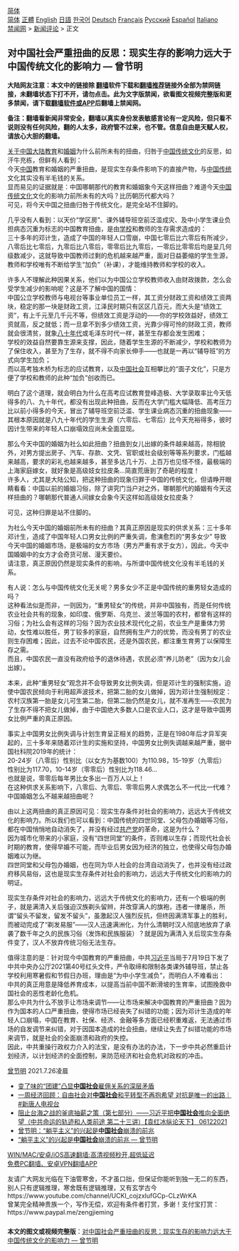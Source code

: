  <!-- 面包屑导航 --> <div class="breadcrumb"><!-- GTranslate: https://gtranslate.io/ -->  <div class="switcher notranslate">  <div class="selected">  <a href="#" onclick="return false;"> 简体</a>  </div>  <div class="option">  <a href="https://www.bannedbook.org" onclick="doGTranslate('zh-CN|zh-CN');jQuery('div.switcher div.selected a').html(jQuery(this).html());return false;" title="简体中文" class="nturl selected"> 简体</a>  <a href="https://www.bannedbook.org/zh-tw/" onclick="doGTranslate('zh-CN|zh-TW');jQuery('div.switcher div.selected a').html(jQuery(this).html());return false;" title="繁體中文" class="nturl"> 正體</a>  <a href="https://www.bannedbook.org/en/" onclick="doGTranslate('zh-CN|en');jQuery('div.switcher div.selected a').html(jQuery(this).html());return false;" title="English" class="nturl"> English</a>  <a href="https://www.bannedbook.org/ja/" onclick="doGTranslate('zh-CN|ja');jQuery('div.switcher div.selected a').html(jQuery(this).html());return false;" title="日本語" class="nturl"> 日語</a>  <a href="https://www.bannedbook.org/ko/" onclick="doGTranslate('zh-CN|ko');jQuery('div.switcher div.selected a').html(jQuery(this).html());return false;" title="한국어" class="nturl"> 한국어</a>  <a href="https://www.bannedbook.org/de/" onclick="doGTranslate('zh-CN|de');jQuery('div.switcher div.selected a').html(jQuery(this).html());return false;" title="Deutsch" class="nturl"> Deutsch</a>  <a href="https://www.bannedbook.org/fr/" onclick="doGTranslate('zh-CN|fr');jQuery('div.switcher div.selected a').html(jQuery(this).html());return false;" title="Français" class="nturl"> Français</a>  <a href="https://www.bannedbook.org/ru/" onclick="doGTranslate('zh-CN|ru');jQuery('div.switcher div.selected a').html(jQuery(this).html());return false;" title="Русский" class="nturl"> Русский</a>  <a href="https://www.bannedbook.org/es/" onclick="doGTranslate('zh-CN|es');jQuery('div.switcher div.selected a').html(jQuery(this).html());return false;" title="Español" class="nturl"> Español</a>  <a href="https://www.bannedbook.org/it/" onclick="doGTranslate('zh-CN|it');jQuery('div.switcher div.selected a').html(jQuery(this).html());return false;" title="Italiano" class="nturl"> Italiano</a>  </div>  </div>      <div class='breadcrumb-sub'><!-- Breadcrumb NavXT 6.3.0 --> <a href="https://www.bannedbook.org/" class="home">禁闻网</a> &gt; <a href="https://www.bannedbook.org/bnews/comments/" class="category">新闻评论</a> &gt; 正文</div></div><h2>对中国社会严重扭曲的反思：现实生存的影响力远大于中国传统文化的影响力 — 曾节明</h2> <p class="notice"><b>大陆网友注意：本文中的链接除 <a href="https://github.com/bannedbook/fanqiang" >翻墙</a>软件下载和<a href="https://github.com/killgcd/justmysocks/blob/master/README.md">翻墙推荐</a>链接外全部为禁网链接，未翻墙状态下打不开，请勿点击。此为文字版禁闻，欲看图文视频完整版和更多禁闻，请下载<a href="https://github.com/bannedbook/fanqiang">翻墙软件或APP</a>后翻墙上禁闻网。</p><p>备注：翻墙看新闻非常安全，翻墙以真实身份发表敏感言论有一定风险，但只看不说则没有任何风险，翻的人太多，政府管不过来，也不管。信息自由是天赋人权，请放心大胆的翻墙。</b></p>  <div class="entry"> <p><b></b></p> <p><span class='wp_keywordlink'><a href="https://www.bannedbook.org/forum2/topic19.html" title="关于中国的一百个常识" target="_blank">关于中国</a></span><span class='wp_keywordlink_affiliate'><a href="https://www.bannedbook.org/" title="大陆" target="_blank">大陆</a></span><a href="https://www.bannedbook.org/bnews/tag/%e6%95%99%e8%82%b2/" class="st_tag internal_tag" rel="tag" title="标签 教育 下的日志">教育</a>和<a href="https://www.bannedbook.org/bnews/tag/%e5%a9%9a%e5%a7%bb/" class="st_tag internal_tag" rel="tag" title="标签 婚姻 下的日志">婚姻</a>为什么前所未有的扭曲，归咎于<span class='wp_keywordlink_affiliate'><a href="https://www.bannedbook.org/" title="中国" target="_blank">中国</a></span><span class='wp_keywordlink_affiliate'><a href="https://www.bannedbook.org/bnews/tculture/" title="传统文化" target="_blank">传统文化</a></span>的反思，如汗牛充栋，但鲜有人看到：<br /> 今天<a href="https://www.bannedbook.org/bnews/tag/%E4%B8%AD%E5%9B%BD/" class="st_tag internal_tag" rel="tag" title="标签 中国 下的日志">中国</a>教育和婚姻的严重扭曲，是现实生存条件影响下的直接产物，与<a href="https://www.bannedbook.org/bnews/tag/%E4%B8%AD%E5%9B%BD%E4%BC%A0%E7%BB%9F/" class="st_tag internal_tag" rel="tag" title="标签 中国传统 下的日志">中国传统</a>文化其实没有半毛钱的关系。<br /> 显而易见的证据就是：中国哪朝那代的教育和婚姻象今天这样扭曲？难道今天<a href="https://www.bannedbook.org/bnews/tag/%E4%B8%AD%E5%9B%BD%E4%BC%A0%E7%BB%9F%E6%96%87%E5%8C%96/" class="st_tag internal_tag" rel="tag" title="标签 中国传统文化 下的日志">中国传统文化</a>文化的影响力前所未有的大吗？比历朝历代都大吗？<br /> 可见，将今天中国之扭曲归咎于传统文化，是完全站不住脚的。</p> <p>几乎没有人看到：以天价“学区房”、课外辅导班空前泛滥成灾、及中小学生课业负担病态沉重为标志的中国教育扭曲，是由<a href="https://www.bannedbook.org/bnews/tag/%e5%ad%a6%e6%a0%a1/" class="st_tag internal_tag" rel="tag" title="标签 学校 下的日志">学校</a>和教师的生存需求造成的：<br /> 三十多年的邓计生，造成了中国的年轻人口雪崩，中国七零后比六零后有所减少，八零后比七零后，九零后比八零后，零零后比九零后，一零后比零零后均是呈几何级数减少，这就导致中国教师过剩的危机越来越严重，面对日益萎缩的学生生源，教师和学校唯有不断给学生“加负”（补课），才能维持教师和学校的收入。</p> <p>许多人不理解此种因果关系，他们以为中国公立学校教师收入由财政拨款，怎么会受学生减少的影响呢？这是不了解中国的国情：<br /> 中国公立学校教师与电视台等事业单位员工一样，其工资分财政工资和绩效工资两块，稳定的那一块是财政工资，江泽民时期只有区区几百元，而大头是“绩效工资”，有上千元至几千元不等，但绩效工资是浮动的——你的学校效益好，绩效工资就高，反之就低；而一旦拿不到多少绩效工资，光靠少得可怜的财政工资，教师就会很清贫，就象<span class='wp_keywordlink'><a href="https://www.bannedbook.org/forum2/topic939.html" title="《八十年代访谈录》" target="_blank">八十年代</a></span>或毛泽东时代一样，甚至生存都会发生困难；<br /> 学校的效益自然要靠生源来支撑，因此，随着学生生源的不断减少，学校和教师为了保住收入，甚至为了生存，就不得不向家长伸手——也就是一再以“辅导班”的方式向学生加负；<br /> 而以高考独木桥为标志的应试教育，以及<a href="https://www.bannedbook.org/bnews/tag/%e4%b8%ad%e5%9b%bd%e7%a4%be%e4%bc%9a/" class="st_tag internal_tag" rel="tag" title="标签 中国社会 下的日志">中国社会</a>互相攀比的“面子文化”，只是方便了学校和教师的此种“加负”创收而已。</p>  <p>明白了这个道理，就会明白为什么在高考应试教育登峰造极、大学录取率比今天低得多的八、九十年代，都没有出现此种扭曲，反而在大学门槛大幅降低、高考压力比以前小得多的今天，冒出了辅导班空前泛滥、学生课业病态沉重的扭曲现象——其根本原因就是八九十年代的学生生源（六零后、七零后）比今天充裕得多，彼时因计生带来的年轻人口崩塌效应尚未全面显现。</p> <p>那么今天中国的婚姻为社么如此扭曲？扭曲到女儿出嫁的条件越来越高，除相貌外，对男方提出房子、汽车、存款、文凭、官职或社会级别等等系列要求，门槛越来越高，要求的彩礼也越来越多，甚至多达几十万、上百万也见怪不怪，最极端的上海家庭嫁女，就好象是高级妓女拉皮条&#8230;简直荒唐到了奇葩的程度！<br /> 许多人，尤其是大陆公知，把这种扭曲的现象归罪于中国的传统文化，但请睁开眼睛看看：中国以前的婚姻习俗，除了讲究门当户对之外，哪朝那代的婚姻有今天这样扭曲的？哪朝那代普通人间嫁女会象今天这样如高级妓女拉皮条？</p> <p>可见，这种归罪是站不住脚的。</p> <p>为社么今天中国的婚姻前所未有的扭曲？其真正原因是现实的供求关系：三十多年邓计生，造成了中国年轻人口男女比例的严重失调，愈演愈烈的“男多女少” 导致今天中国的婚姻市场，是极端的女方市场（男方严重有求于女方），因此，今天中国婚姻中的女方才会奇货可居、漫天要价。<br /> 请注意，真正原因仍然是现实条件的影响，与所谓中国传统文化没有半毛钱的关系。</p>  <p>有人说：怎么与中国传统文化无关呢？男多女少不正是中国传统的重男轻女造成的吗？<br /> 这种看法似是而非，一则因为，“重男轻女”的传统，并非中国独有，而是任何传统农业社会共有的现象，如印度、俄罗斯、乌克兰、波兰等国的农村，都曾有这样的习俗；为社么会有这样的习俗？因为农业技术现代化之前，农业生产是重体力劳动，女性难以胜任，男丁较多的家庭，自然拥有生产力的优势，而没有男丁的农业则生存困难；因此，过去不论中国农民，还是外国农民，都注重生育男丁以保障生存之需。<br /> 而且，中国农民一直没有政府给予的退休待遇，农民必须“养儿防老”（因为女儿会出嫁）。</p> <p>本来，此种“重男轻女”观念并不会导致男女比例失调，但是邓计生的强制实施，迫使中国农民倾向于利用超声波技术，把第二胎的女儿做掉，因为邓计生强制规定：农村汉族第一胎是女儿可生第二胎，但第二胎仍然是女儿，就不准再生——农民为了生存不得不把女儿做掉，由于中国绝大多数人口是农业人口，这才是导致中国男女比例严重的真正原因。</p> <p>事实上中国男女比例失调与计划生育呈正相关的趋势，正是在1980年后才异军突起的，三十多年来随着邓计生的实施和坚持，中国男女比例失调越来越严重，据中国社科院2019年的统计：<br /> 20-24岁（八零后）性别比（以女方为基数100）为110.98，15-19岁（九零后）性别比为117.70，10-14岁（零零后）性别比为118.46&#8230;<br /> 也就是说，零零后每年男比女多出一百万人以上！<br /> 在这种供求关系影响下，八零后、九零后、零零后男人求偶怎么不一代比一代难？中国婚姻怎么不越来越扭曲呢？</p> <p>由以上这两扭曲的真正原因可见：现实生存条件对社会的影响力，远远大于传统文化的影响力。所以我们也可以看到：中国传统的四世同堂、父母包办婚姻等习俗，都在中国悄悄地自动消失了，并没有经过<a href="https://www.bannedbook.org/bnews/tag/%e5%85%b1%e4%ba%a7%e5%85%9a/" class="st_tag internal_tag" rel="tag" title="标签 共产党 下的日志">共产党</a>的革命，这是为什么？<br /> 因为城市化带来的小家庭，没有“四世同堂”的条件，否则难以生存；而现代社会长时期的教育，使得早婚不可能，而毕业后男女因为经济的独立，也使得父母包办婚姻难以为继。<br /> 四世同堂和父母包办婚姻，也在同为华人社会的台湾自动消失了，也并没有经过政府移风易俗，这也是现实生存条件对社会的影响力，远远大于传统文化的影响力的明证。</p>  <p>现实生存条件对社会的影响力，远远大于传统文化的影响力，还有一个极端的例子，就是满清入关后强迫汉族剃头留辫，并改穿满人的旗袍，违者一律屠杀，所谓“留头不留发，留发不留头”，虽激起汉人强烈反抗，但终因满清军事上的胜利，而被动完成了“剃发易服”——汉人迅速满洲化，为什么清朝时汉人彻底地放弃了承袭了数千年之久的民族习俗（发饰和民族服装）？就是因为满清入关后现实生存条件变了，汉人不放弃传统习俗无法生存。</p> <p>值得注意的是：针对现今中国教育的严重扭曲，中共<a href="https://www.bannedbook.org/bnews/tag/%e4%b9%a0%e8%bf%91%e5%b9%b3/" class="st_tag internal_tag" rel="tag" title="标签 习近平 下的日志">习近平</a>当局于7月19日下发了中共中央办公厅2021第40号红头文件，严令取缔和限制各类课外辅导班，禁止各学校利用寒暑假和节假日办班，理由是“为中小学生减负”，而明白人不难看出：<br /> 中共的真正用意是降低养育成本，以提高当前中国不断滑坡的生育率，试图挽救中国社会的恶性老龄化危机。<br /> 那么中共为什么不放手让市场来调节——让市场来解决中国教育的严重扭曲？因为作为国本的人口严重扭曲，使得市场已经丧失了纠错的功能；因为邓计生造成的年轻人口崩塌，中国在教育、社保、经济、金融等多方面已经积重难返，无法通过市场的自发调节来纠错，对于因国本造成的社会扭曲，继续让失去了纠错功能的市场来调节，就是社会的全面崩溃和政府的失控。<br /> 因此，中共重操行政权力介入的法宝，是没有办法的办法，下一步中共必然重启计划经济，以计划经济的全面控制，来防范经济和社会危机对政权的冲击。</p> <p><a href="https://www.bannedbook.org/bnews/tag/%e6%9b%be%e8%8a%82%e6%98%8e/" class="st_tag internal_tag" rel="tag" title="标签 曾节明 下的日志">曾节明</a> 2021.7.26凌晨</p> <ul class='op-related-articles' title='相关阅读'> <li><a href='https://www.bannedbook.org/bnews/headline/20210719/1590103.html' target='_blank'>变了味的“团建”凸显<b>中国社会</b>雇佣关系的深层矛盾</a></li> <li><a href='https://www.bannedbook.org/bnews/bannedvideo/20210627/1575423.html' target='_blank'>一周经济回顾：自由社会对<b>中国社会</b>和平转型不再抱希望 对抗是唯一的出路｜#新唐人电视台</a></li> <li><a href='https://www.bannedbook.org/bnews/comments/20210612/1565182.html' target='_blank'>阻止台海之战的釜底抽薪之策（第七部分）——习近平把<b>中国社会</b>推向全面绝望（中共命运的轨迹和人类前途  第二十三讲）【袁红冰纵论天下】 06122021</a></li> <li><a href='https://www.bannedbook.org/bnews/comments/20210608/1562694.html' target='_blank'>曾节明：“躺平主义”的兴起是<b>中国社会</b>崩溃的前兆</a></li> <li><a href='https://www.bannedbook.org/bnews/comments/20210530/1556699.html' target='_blank'>“躺平主义”的兴起是<b>中国社会</b>崩溃的前兆 — 曾节明</a></li> </ul> <p class="texttj"> <a href="https://github.com/bannedbook/fanqiang/wiki/V2ray%E6%9C%BA%E5%9C%BA" target="_blank">WIN/MAC/安卓/iOS高速翻墙:高清视频秒开,超低延迟</a><br/> <a href="https://github.com/bannedbook/fanqiang/wiki/%E7%A6%81%E9%97%BB%E7%BD%91%E5%AE%89%E5%8D%93%E7%BF%BB%E5%A2%99%E6%96%B0%E9%97%BBAPP" target="_blank">免费PC翻墙、安卓VPN翻墙APP</a></p> <p>友请广大网友光临在下油管寒舍，不才虽口拙，但保证你能听到独一无二的东西，别人只有逻辑推理，寒舍既有逻辑推理，又有玄学古今<br /> https://www.youtube.com/channel/UCKI_cojzxlufGCp-CLzWrKA<br /> 曾某完全精神贵族一个，写作无偿，欢迎有条件者打赏，多谢！支付宝打赏：<br /> https://www.paypal.me/zengjieming</p><a name='sharetosocial'></a>  <div style="margin-bottom:5px;padding-bottom:5px;clear:both"> <div id="archive-pix-1" class="banner-ads"> <!-- AuctionX Display platform tag START --> <div id="26318x728x90x621x_ADSLOT2" clicktrack="%%CLICK_URL_ESC%%"></div> <!-- AuctionX Display platform tag END --> </div> <div id="archive-pix-2" class="banner-ads"> <!-- AuctionX Display platform tag START --> <div id="26315x300x250x621x_ADSLOT2" clicktrack="%%CLICK_URL_ESC%%"></div> <!-- AuctionX Display platform tag END --> </div> </div>  <div id="archive-pix-1" class="banner-ads"> <!-- AuctionX Display platform tag START --> <div id="26318x728x90x621x_ADSLOT3" clicktrack="%%CLICK_URL_ESC%%"></div> <!-- AuctionX Display platform tag END --> </div> <div><b>本文的图文或视频完整版</b>：<a href='https://www.bannedbook.org/bnews/comments/20210726/1594434.html'>对中国社会严重扭曲的反思：现实生存的影响力远大于中国传统文化的影响力 — 曾节明</a></div>  </div><!--END ENTRY--> 
